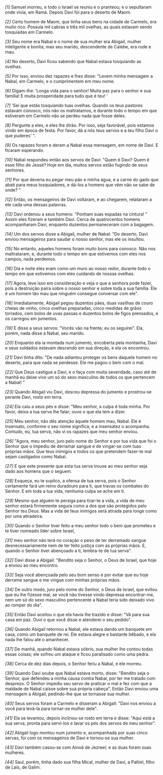 *[1]* Samuel morreu, e todo o Israel se reuniu e o pranteou; e o sepultaram onde vivia, em Ramá. Depois Davi foi para o deserto de Maom.

*[2]* Certo homem de Maom, que tinha seus bens na cidade de Carmelo, era muito rico. Possuía mil cabras e três mil ovelhas, as quais estavam sendo tosquiadas em Carmelo.

*[3]* Seu nome era Nabal e o nome de sua mulher era Abigail, mulher inteligente e bonita; mas seu marido, descendente de Calebe, era rude e mau.

*[4]* No deserto, Davi ficou sabendo que Nabal estava tosquiando as ovelhas.

*[5]* Por isso, enviou dez rapazes e lhes disse: "Levem minha mensagem a Nabal, em Carmelo, e o cumprimentem em meu nome.

*[6]* Digam-lhe: ‘Longa vida para o senhor! Muita paz para o senhor e sua família! E muita prosperidade para tudo que é teu! ’

*[7]* ‘Sei que estás tosquiando tuas ovelhas. Quando os teus pastores estavam conosco, nós não os maltratamos, e durante todo o tempo em que estiveram em Carmelo não se perdeu nada que fosse deles.

*[8]* Pergunte a eles, e eles lhe dirão. Por isso, seja favorável, pois estamos vindo em época de festa. Por favor, dá a nós teus servos e a teu filho Davi o que puderes’ ".

*[9]* Os rapazes foram e deram a Nabal essa mensagem, em nome de Davi. E ficaram esperando.

*[10]* Nabal respondeu então aos servos de Davi: "Quem é Davi? Quem é esse filho de Jessé? Hoje em dia, muitos servos estão fugindo de seus senhores.

*[11]* Por que deveria eu pegar meu pão e minha água, e a carne do gado que abati para meus tosquiadores, e dá-los a homens que vêm não se sabe de onde? "

*[12]* Então, os mensageiros de Davi voltaram, e ao chegarem, relataram a ele cada uma dessas palavras.

*[13]* Davi ordenou a seus homens: "Ponham suas espadas na cintura! " Assim eles fizeram e também Davi. Cerca de quatrocentos homens acompanharam Davi, enquanto duzentos permaneceram com a bagagem.

*[14]* Um dos servos disse a Abigail, mulher de Nabal: "Do deserto, Davi enviou mensageiros para saudar o nosso senhor, mas ele os insultou.

*[15]* No entanto, aqueles homens foram muito bons para conosco. Não nos maltrataram, e, durante todo o tempo em que estivemos com eles nos campos, nada perdemos.

*[16]* Dia e noite eles eram como um muro ao nosso redor, durante todo o tempo em que estivemos com eles cuidando de nossas ovelhas.

*[17]* Agora, leve isso em consideração e veja o que a senhora pode fazer, pois a destruição paira sobre o nosso senhor e sobre toda a sua família. Ele é um homem tão mau que ninguém consegue conversar com ele".

*[18]* Imediatamente, Abigail pegou duzentos pães, duas vasilhas de couro cheias de vinho, cinco ovelhas preparadas, cinco medidas de grãos torrados, cem bolos de uvas passas e duzentos bolos de figos prensados, e os carregou em jumentos.

*[19]* E disse a seus servos: "Vocês vão na frente; eu os seguirei". Ela, porém, nada disse a Nabal, seu marido.

*[20]* Enquanto ela ia montada num jumento, encoberta pela montanha, Davi e seus soldados estavam descendo em sua direção, e ela os encontrou.

*[21]* Davi tinha dito: "De nada adiantou proteger os bens daquele homem no deserto, para que nada se perdesse. Ele me pagou o bem com o mal.

*[22]* Que Deus castigue a Davi, e o faça com muita severidade, caso até de manhã eu deixe vivo um só do sexo masculino de todos os que pertencem a Nabal! "

*[23]* Quando Abigail viu Davi, desceu depressa do jumento e prostrou-se perante Davi, rosto em terra.

*[24]* Ela caiu a seus pés e disse: "Meu senhor, a culpa é toda minha. Por favor, deixa a tua serva lhe falar; ouve o que ela tem a dizer.

*[25]* Meu senhor, não dês atenção àquele homem mau, Nabal. Ele é insensato, conforme o seu nome significa; e a insensatez o acompanha. Contudo, eu, tua serva, não vi os rapazes que meu senhor enviou.

*[26]* "Agora, meu senhor, juro pelo nome do Senhor e por tua vida que foi o Senhor que o impediu de derramar sangue e de vingar-se com tuas próprias mãos. Que teus inimigos e todos os que pretendem fazer-te mal sejam castigados como Nabal.

*[27]* E que este presente que esta tua serva trouxe ao meu senhor seja dado aos homens que o seguem.

*[28]* Esqueça, eu te suplico, a ofensa de tua serva, pois o Senhor certamente fará um reino duradouro para ti, que travas os combates do Senhor. E em toda a tua vida, nenhuma culpa se ache em ti.

*[29]* Mesmo que alguém te persiga para tirar-te a vida, a vida de meu senhor estará firmemente segura como a dos que são protegidos pelo Senhor teu Deus. Mas a vida de teus inimigos será atirada para longe como por uma atiradeira.

*[30]* Quando o Senhor tiver feito a meu senhor todo o bem que prometeu e te tiver nomeado líder sobre Israel,

*[31]* meu senhor não terá no coração o peso de ter derramado sangue desnecessariamente nem de ter feito justiça com as próprias mãos. E, quando o Senhor tiver abençoado a ti, lembra-te de tua serva".

*[32]* Davi disse a Abigail: "Bendito seja o Senhor, o Deus de Israel, que hoje a enviou ao meu encontro.

*[33]* Seja você abençoada pelo seu bom senso e por evitar que eu hoje derrame sangue e me vingue com minhas próprias mãos.

*[34]* De outro modo, juro pelo nome do Senhor, o Deus de Israel, que evitou que eu lhe fizesse mal, se você não tivesse vindo depressa encontrar-me, nem um só do sexo masculino pertencente a Nabal teria sido deixado vivo ao romper do dia".

*[35]* Então Davi aceitou o que ela havia lhe trazido e disse: "Vá para sua casa em paz. Ouvi o que você disse e atenderei o seu pedido".

*[36]* Quando Abigail retornou a Nabal, ele estava dando um banquete em casa, como um banquete de rei. Ele estava alegre e bastante bêbado, e ela nada lhe falou até o amanhecer.

*[37]* De manhã, quando Nabal estava sóbrio, sua mulher lhe contou todas essas coisas; ele sofreu um ataque e ficou paralisado como uma pedra.

*[38]* Cerca de dez dias depois, o Senhor feriu a Nabal, e ele morreu.

*[39]* Quando Davi soube que Nabal estava morto, disse: "Bendito seja o Senhor, que defendeu a minha causa contra Nabal, por ter me tratado com desprezo. O Senhor impediu seu servo de praticar o mal e fez com que a maldade de Nabal caísse sobre sua própria cabeça". Então Davi enviou uma mensagem a Abigail, pedindo-lhe que se tornasse sua mulher.

*[40]* Seus servos foram a Carmelo e disseram a Abigail: "Davi nos enviou a você para levá-la para tornar-se mulher dele".

*[41]* Ela se levantou, depois inclinou-se rosto em terra e disse: "Aqui está a sua serva, pronta para servi-los e lavar os pés dos servos de meu senhor".

*[42]* Abigail logo montou num jumento e, acompanhada por suas cinco servas, foi com os mensageiros de Davi e tornou-se sua mulher.

*[43]* Davi também casou-se com Ainoã de Jezreel; e as duas foram suas mulheres.

*[44]* Saul, porém, tinha dado sua filha Mical, mulher de Davi, a Paltiel, filho de Laís, de Galim.

